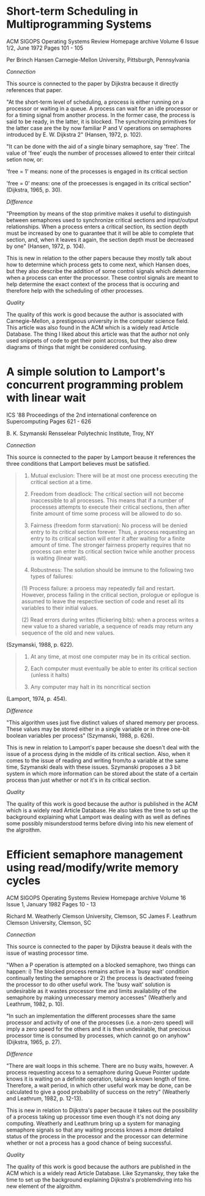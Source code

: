Short-term Scheduling in Multiprogramming Systems
=================================================

ACM SIGOPS Operating Systems Review Homepage archive
Volume 6 Issue 1/2, June 1972
Pages 101 - 105

Per Brinch Hansen
Carnegie-Mellon University, Pittsburgh, Pennsylvania


*Connection*

This source is connected to the paper by Dijkstra because it directly references
that paper.

"At the short-term level of scheduling, a process is either running on a
processor or waiting in a queue. A process can wait for an idle processor or
for a timing signal from another process. In the former case, the process is
said to be ready, in the latter, it is blocked. The synchronizing primitives
for the latter case are the by now familiar P and V operations on semaphores
introduced by E. W. Dijkstra 2" (Hansen, 1972, p. 102).

"It can be done with the aid of a single binary semaphore, say 'free'. The value
of 'free' euqls the number of processes allowed to enter their ciritcal setion
now, or:

'free = 1' means: none of the processes is engaged in its critical section

'free = 0' means: one of the proecesses is engaged in its critical section"
(Dijkstra, 1965, p. 30).

*Difference*

"Preemption by means of the stop primitive makes it useful to distinguish
between semaphores used to synchronize critical sections and input/output
relationships. When a process enters a critical section, its section depth must
be increased by one to guarantee that it will be able to complete that section,
and, when it leaves it again, the section depth must be decreased by one"
(Hansen, 1972, p. 104).

This is new in relation to the other papers because they mostly talk about how
to determine which process gets to come next, which Hansen does, but they also
describe the addition of some control signals which determine when a process can
enter the processor. These control signals are meant to help determine the exact
context of the process that is occuring and therefore help with the scheduling
of other processes.

*Quality*

The quality of this work is good because the author is associated with Carnegie-Mellon,
a prestigeous university in the computer science field. This article was also
found in the ACM which is a widely read Article Database. The thing I liked about
this article was that the author not only used snippets of code to get their
point accross, but they also drew diagrams of things that might be considered
confusing.

A simple solution to Lamport's concurrent programming problem with linear wait
==============================================================================

ICS '88 Proceedings of the 2nd international conference on Supercomputing
Pages 621 - 626

B. K. Szymanski Rensselear Polytechnic Institute, Troy, NY

*Connection*

This source is connected to the paper by Lamport beause it references the three
conditions that Lamport believes must be satisfied.

>1. Mutual exclusion: There will be at most one process executing the critical
>section at a time.
>
>2. Freedom from deadlock: The critical section will not become inaccessible to
>all processes. This means that if a number of processes attempts to execute their
>critical sections, then after finite amount of time some process will be allowed
>to do so.
>
>3. Fairness (freedom form starvation): No process will be denied entry to its
>critical section forever. Thus, a process requesting an entry to its critical
>section will enter it after waiting for a finite amount of time. The stronger
>fairness property requires that no process can enter its critical section twice
>while another process is waiting (linear wait).
>
>4. Robustness: The solution should be immune to the following two types of failures:
>
>(1) Process failure: a prooess may repeatedly fail and restart. However, process
>failing in the critical section, prologue or epilogue is assumed to leave the
>respective section of code and reset all its variables to their initial values.
>
>(2) Read errors during writes (flickering bits): when a process writes a new
>value to a shared variable, a sequence of reads may return any sequence of the
>old and new values.

(Szymanski, 1988, p. 622).

>1. At any time, at most one computer may be in its critical section.
>
>2. Each computer must eventually be able to enter its critical section (unless
>it halts)
>
>3. Any computer may halt in its noncritical section

(Lamport, 1974, p. 454).

*Difference*

"This algorithm uses just five distinct values of shared memory per process.
These values may be stored either in a single variable or in three one-bit
boolean variables per process" (Szymanski, 1988, p. 626).

This is new in relation to Lamport's paper because she doesn't deal with the issue
of a process dying in the middle of its critical section. Also, when it comes to
the issue of reading and writing from/to a variable at the same time, Szymanski
deals with these issues. Szymanski proposes a 3 bit system in which more information
can be stored about the state of a certain process than just whether or not it's
in its critical section.

*Quality*

The quality of this work is good because the author is published in the ACM which
is a widely read Article Database. He also takes the time to set up the background
explaining what Lamport was dealing with as well as defines some possibly misunderstood
terms before diving into his new element of the algroithm.


Efficient semaphore management using read/modify/write memory cycles
==============================================================================
ACM SIGOPS Operating Systems Review Homepage archive
Volume 16 Issue 1, January 1982
Pages 10 - 13

Richard M. Weatherly    Clemson University, Clemson, SC
James F. Leathrum   Clemson University, Clemson, SC

*Connection*

This source is connected to the paper by Dijkstra beause it deals with the issue
of wasting processor time.

"When a P operation is attempted on a blocked semaphore, two things can happen:
i) The blocked process remains active in a 'busy wait' condition continually
testing the semaphore or 2) the process is deactivated freeing the processor to
do other useful work. The 'busy wait' solution is undesirable as it wastes
processor time and limits availability of the semaphore by making unnecessary
memory accesses" (Weatherly and Leathrum, 1982, p. 10).

"In such an implementation the different processes share the same processor and
activity of one of the processes (i.e. a non-zero speed) will imply a zero speed
for the others and it is then undesirable, that precious processor time is
consumed by processes, which cannot go on anyhow" (Dijkstra, 1965, p. 27).

*Difference*

"There are wait loops in this scheme.
There are no busy waits, however. A process requesting access to a semaphore
during Queue Pointer update knows it is waiting on a definite operation, taking
a known length of time. Therefore, a wait period, in which other useful work may
be done, can be calculated to give a good probability of success on the retry"
(Weatherly and Leathrum, 1982, p. 12-13).

This is new in relation to Dijkstra's paper because it takes out the possibility
of a process taking up processor time even though it's not doing any computing.
Weatherly and Leathrum bring up a system for managing semaphore signals so that
any waiting process knows a more detailed status of the process in the processor
and the processor can determine whether or not a process has a good chance of
being successful.

*Quality*

The quality of this work is good because the authors are published in the ACM which
is a widely read Article Database. Like Szymansky, they take the time to set up
the background explaining Dijkstra's problemdiving into his new element of the
algroithm.